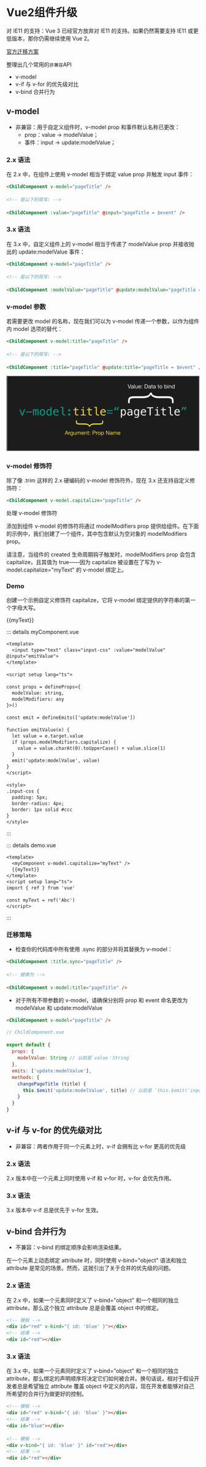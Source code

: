 <script setup lang="ts">
import myComponent from './my-component/my-component.vue'
import { ref } from 'vue'

const myText = ref('')
</script>

# Vue2组件升级

对 IE11 的支持：Vue 3 已经官方放弃对 IE11 的支持。如果仍然需要支持 IE11 或更低版本，那你仍需继续使用 Vue 2。

[官方迁移方案](https://v3.cn.vuejs.org/guide/migration/migration-build.html)

整理出几个常用的`非兼容`API

- v-model
- v-if 与 v-for 的优先级对比
- v-bind 合并行为

## v-model

- 非兼容：用于自定义组件时，v-model prop 和事件默认名称已更改：
  - prop：value -> modelValue；
  - 事件：input -> update:modelValue；


### 2.x 语法

在 2.x 中，在组件上使用 v-model 相当于绑定 value prop 并触发 input 事件：

```html
<ChildComponent v-model="pageTitle" />

<!-- 是以下的简写: -->

<ChildComponent :value="pageTitle" @input="pageTitle = $event" />
```

### 3.x 语法

在 3.x 中，自定义组件上的 v-model 相当于传递了 modelValue prop 并接收抛出的 update:modelValue 事件：

```html
<ChildComponent v-model="pageTitle" />

<!-- 是以下的简写: -->

<ChildComponent :modelValue="pageTitle" @update:modelValue="pageTitle = $event" />
```

### v-model 参数

若需要更改 model 的名称，现在我们可以为 v-model 传递一个参数，以作为组件内 model 选项的替代：

```html
<ChildComponent v-model:title="pageTitle" />

<!-- 是以下的简写: -->

<ChildComponent :title="pageTitle" @update:title="pageTitle = $event" />
```

![v-model](./v-model.png)

### v-model 修饰符

除了像 .trim 这样的 2.x 硬编码的 v-model 修饰符外，现在 3.x 还支持自定义修饰符：

```html
<ChildComponent v-model.capitalize="pageTitle" />
```

处理 v-model 修饰符

添加到组件 v-model 的修饰符将通过 modelModifiers prop 提供给组件。在下面的示例中，我们创建了一个组件，其中包含默认为空对象的 modelModifiers prop。

请注意，当组件的 created 生命周期钩子触发时，modelModifiers prop 会包含 capitalize，且其值为 true——因为 capitalize 被设置在了写为 v-model.capitalize="myText" 的 v-model 绑定上。

### Demo

创建一个示例自定义修饰符 capitalize，它将 v-model 绑定提供的字符串的第一个字母大写。


<ClientOnly>
  <myComponent v-model.capitalize="myText" />
  {{myText}}
</ClientOnly>


::: details myComponent.vue

```vue
<template>
  <input type="text" class="input-css" :value="modelValue" @input="emitValue">
</template>

<script setup lang="ts">

const props = defineProps<{
  modelValue: string,
  modelModifiers: any
}>()

const emit = defineEmits(['update:modelValue'])

function emitValue(e) {
  let value = e.target.value
  if (props.modelModifiers.capitalize) {
    value = value.charAt(0).toUpperCase() + value.slice(1)
  }
  emit('update:modelValue', value)
}
</script>

<style>
.input-css {
  padding: 5px;
  border-radius: 4px;
  border: 1px solid #ccc
}
</style>
```
:::

::: details demo.vue

```vue
<template>
  <myComponent v-model.capitalize="myText" />
  {{myText}}
</template>
<script setup lang="ts">
import { ref } from 'vue'

const myText = ref('Abc')
</script>
```

:::


### 迁移策略

- 检查你的代码库中所有使用 .sync 的部分并将其替换为 v-model：

```html
<ChildComponent :title.sync="pageTitle" />

<!-- 替换为 -->

<ChildComponent v-model:title="pageTitle" />
```

- 对于所有不带参数的 v-model，请确保分别将 prop 和 event 命名更改为 modelValue 和 update:modelValue

```html
<ChildComponent v-model="pageTitle" />
```

```js
// ChildComponent.vue

export default {
  props: {
    modelValue: String // 以前是`value：String`
  },
  emits: ['update:modelValue'],
  methods: {
    changePageTitle (title) {
      this.$emit('update:modelValue', title) // 以前是 `this.$emit('input', title)`
    }
  }
}
```

## v-if 与 v-for 的优先级对比

- 非兼容：两者作用于同一个元素上时，v-if 会拥有比 v-for 更高的优先级

### 2.x 语法

2.x 版本中在一个元素上同时使用 v-if 和 v-for 时，v-for 会优先作用。

### 3.x 语法

3.x 版本中 v-if 总是优先于 v-for 生效。

## v-bind 合并行为

- 不兼容：v-bind 的绑定顺序会影响渲染结果。

在一个元素上动态绑定 attribute 时，同时使用 v-bind="object" 语法和独立 attribute 是常见的场景。然而，这就引出了关于合并的优先级的问题。

### 2.x 语法

在 2.x 中，如果一个元素同时定义了 v-bind="object" 和一个相同的独立 attribute，那么这个独立 attribute 总是会覆盖 object 中的绑定。

```html
<!-- 模板 -->
<div id="red" v-bind="{ id: 'blue' }"></div>
<!-- 结果 -->
<div id="red"></div>
```

### 3.x 语法

在 3.x 中，如果一个元素同时定义了 v-bind="object" 和一个相同的独立 attribute，那么绑定的声明顺序将决定它们如何被合并。换句话说，相对于假设开发者总是希望独立 attribute 覆盖 object 中定义的内容，现在开发者能够对自己所希望的合并行为做更好的控制。

```html
<!-- 模板 -->
<div id="red" v-bind="{ id: 'blue' }"></div>
<!-- 结果 -->
<div id="blue"></div>

<!-- 模板 -->
<div v-bind="{ id: 'blue' }" id="red"></div>
<!-- 结果 -->
<div id="red"></div>
```

